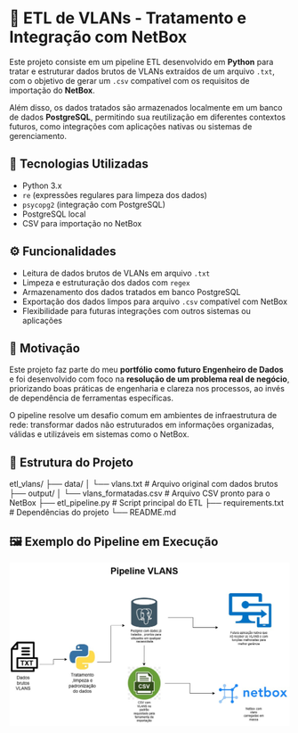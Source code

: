 # 🔄 ETL de VLANs - Tratamento e Integração com NetBox

Este projeto consiste em um pipeline ETL desenvolvido em **Python** para tratar e estruturar dados brutos de VLANs extraídos de um arquivo `.txt`, com o objetivo de gerar um `.csv` compatível com os requisitos de importação do **NetBox**. 

Além disso, os dados tratados são armazenados localmente em um banco de dados **PostgreSQL**, permitindo sua reutilização em diferentes contextos futuros, como integrações com aplicações nativas ou sistemas de gerenciamento.

## 🧩 Tecnologias Utilizadas

- Python 3.x
- `re` (expressões regulares para limpeza dos dados)
- `psycopg2` (integração com PostgreSQL)
- PostgreSQL local
- CSV para importação no NetBox

## ⚙️ Funcionalidades

- Leitura de dados brutos de VLANs em arquivo `.txt`
- Limpeza e estruturação dos dados com `regex`
- Armazenamento dos dados tratados em banco PostgreSQL
- Exportação dos dados limpos para arquivo `.csv` compatível com NetBox
- Flexibilidade para futuras integrações com outros sistemas ou aplicações

## 🧠 Motivação

Este projeto faz parte do meu **portfólio como futuro Engenheiro de Dados** e foi desenvolvido com foco na **resolução de um problema real de negócio**, priorizando boas práticas de engenharia e clareza nos processos, ao invés de dependência de ferramentas específicas.

O pipeline resolve um desafio comum em ambientes de infraestrutura de rede: transformar dados não estruturados em informações organizadas, válidas e utilizáveis em sistemas como o NetBox.

## 📁 Estrutura do Projeto

etl_vlans/
├── data/
│ └── vlans.txt # Arquivo original com dados brutos
├── output/
│ └── vlans_formatadas.csv # Arquivo CSV pronto para o NetBox
├── etl_pipeline.py # Script principal do ETL
├── requirements.txt # Dependências do projeto
└── README.md

## 🖼️ Exemplo do Pipeline em Execução

![Pipeline ETL - Exemplo](pipelinevlans.jpg)

